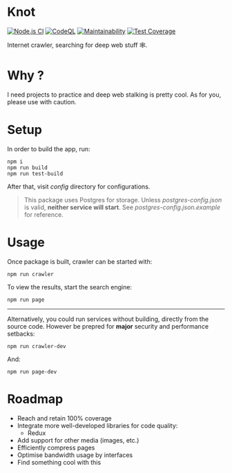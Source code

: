 # Knot

[![Node.js CI](https://github.com/TrashBinNp2019/knot/actions/workflows/main.yml/badge.svg?branch=master)](https://github.com/TrashBinNp2019/knot/actions/workflows/main.yml) 
[![CodeQL](https://github.com/TrashBinNp2019/knot/actions/workflows/codeql.yml/badge.svg)](https://github.com/TrashBinNp2019/knot/actions/workflows/codeql.yml)
[![Maintainability](https://api.codeclimate.com/v1/badges/08439d9f9a68256640f1/maintainability)](https://codeclimate.com/github/TrashBinNp2019/knot/maintainability)
[![Test Coverage](https://api.codeclimate.com/v1/badges/08439d9f9a68256640f1/test_coverage)](https://codeclimate.com/github/TrashBinNp2019/knot/test_coverage)  
  
Internet crawler, searching for deep web stuff 🕸️.

# Why ?

I need projects to practice and deep web stalking is pretty cool. As for you, please use with caution.

# Setup

In order to build the app, run:
```
npm i
npm run build
npm run test-build
```
After that, visit _config_ directory for configurations.  
> This package uses Postgres for storage. Unless _postgres-config.json_ is valid, **neither service will start**. See _postgres-config.json.example_ for reference.

# Usage

Once package is built, crawler can be started with:
```
npm run crawler
```
To view the results, start the search engine:
```
npm run page
```
---
Alternatively, you could run services without building, directly from the source code.
However be prepred for **major** security and performance setbacks:
```
npm run crawler-dev
```
And:
```
npm run page-dev
```

# Roadmap

- Reach and retain 100% coverage
- Integrate more well-developed libraries for code quality:
  - Redux
- Add support for other media (images, etc.)
- Efficiently compress pages
- Optimise bandwidth usage by interfaces
- Find something cool with this
